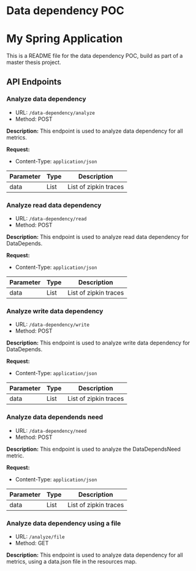 # Data dependency POC

# My Spring Application

This is a README file for the data dependency POC, build as part of a master thesis project.

## API Endpoints

### Analyze data dependency

- URL: `/data-dependency/analyze`
- Method: POST

**Description:**
This endpoint is used to analyze data dependency for all metrics.

**Request:**
- Content-Type: `application/json`

| Parameter   | Type | Description                |
|-------------|------|----------------------------|
| data        | List | List of zipkin traces      |

### Analyze read data dependency

- URL: `/data-dependency/read`
- Method: POST

**Description:**
This endpoint is used to analyze read data dependency for DataDepends.

**Request:**
- Content-Type: `application/json`

| Parameter   | Type | Description                |
|-------------|------|----------------------------|
| data        | List | List of zipkin traces      |

### Analyze write data dependency

- URL: `/data-dependency/write`
- Method: POST

**Description:**
This endpoint is used to analyze write data dependency for DataDepends.

**Request:**
- Content-Type: `application/json`

| Parameter   | Type | Description                |
|-------------|------|----------------------------|
| data        | List | List of zipkin traces      |

### Analyze  data dependends need

- URL: `/data-dependency/need`
- Method: POST

**Description:**
This endpoint is used to analyze the DataDependsNeed metric.

**Request:**
- Content-Type: `application/json`

| Parameter   | Type | Description                |
|-------------|------|----------------------------|
| data        | List | List of zipkin traces      |


### Analyze data dependency using a file

- URL: `/analyze/file`
- Method: GET

**Description:**
This endpoint is used to analyze data dependency for all metrics, using a data.json file in the resources map.


